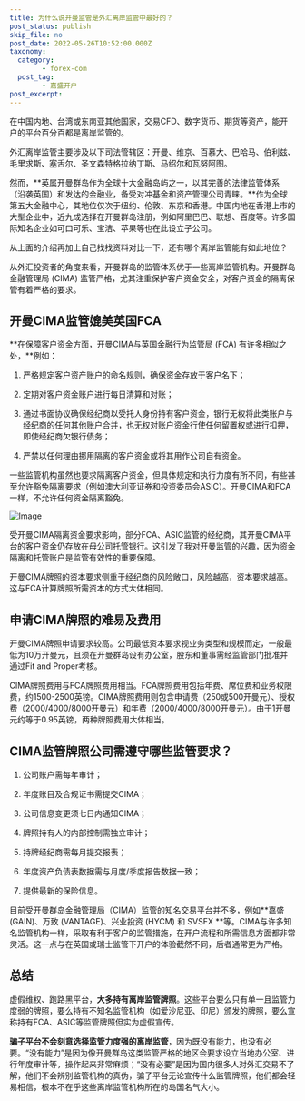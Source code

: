 ```yaml
---
title: 为什么说开曼监管是外汇离岸监管中最好的？
post_status: publish
skip_file: no
post_date: 2022-05-26T10:52:00.000Z
taxonomy:
  category:
        - forex-com
  post_tag:
        - 嘉盛开户
post_excerpt: 
---
```

在中国内地、台湾或东南亚其他国家，交易CFD、数字货币、期货等资产，能开户的平台百分百都是离岸监管的。

外汇离岸监管主要涉及以下司法管辖区：开曼、维京、百慕大、巴哈马、伯利兹、毛里求斯、塞舌尔、圣文森特格拉纳丁斯、马绍尔和瓦努阿图。

然而，**英属开曼群岛作为全球十大金融岛屿之一，以其完善的法律监管体系（沿袭英国）和发达的金融业，备受对冲基金和资产管理公司青睐。**作为全球第五大金融中心，其地位仅次于纽约、伦敦、东京和香港。中国内地在香港上市的大型企业中，近九成选择在开曼群岛注册，例如阿里巴巴、联想、百度等。许多国际知名企业如可口可乐、宝洁、苹果等也在此设立子公司。

从上面的介绍再加上自己找找资料对比一下，还有哪个离岸监管能有如此地位？

从外汇投资者的角度来看，开曼群岛的监管体系优于一些离岸监管机构。开曼群岛金融管理局 (CIMA) 监管严格，尤其注重保护客户资金安全，对客户资金的隔离保管有着严格的要求。

## 开曼CIMA监管媲美英国FCA

**在保障客户资金方面，开曼CIMA与英国金融行为监管局 (FCA) 有许多相似之处，**例如：

1. 严格规定客户资产账户的命名规则，确保资金存放于客户名下；

1. 定期对客户资金账户进行每日清算和对账；

1. 通过书面协议确保经纪商以受托人身份持有客户资金，银行无权将此类账户与经纪商的任何其他账户合并，也无权对账户资金行使任何留置权或进行扣押，即使经纪商欠银行债务；

1. 严禁以任何理由挪用隔离的客户资金或将其用作公司自有资金。

一些监管机构虽然也要求隔离客户资金，但具体规定和执行力度有所不同，有些甚至允许豁免隔离要求（例如澳大利亚证券和投资委员会ASIC）。开曼CIMA和FCA一样，不允许任何资金隔离豁免。

![Image](https://prod-files-secure.s3.us-west-2.amazonaws.com/39ed1227-6d7d-4570-be36-9ccd4a2c4241/bd849744-3fcb-4a37-8312-357962c8f065/image.png?X-Amz-Algorithm=AWS4-HMAC-SHA256&X-Amz-Content-Sha256=UNSIGNED-PAYLOAD&X-Amz-Credential=ASIAZI2LB466VRIEC52J%2F20250811%2Fus-west-2%2Fs3%2Faws4_request&X-Amz-Date=20250811T041412Z&X-Amz-Expires=3600&X-Amz-Security-Token=IQoJb3JpZ2luX2VjEKn%2F%2F%2F%2F%2F%2F%2F%2F%2F%2FwEaCXVzLXdlc3QtMiJFMEMCH2EFLhA5KG6cfYBmwacJ81VA08TTCmsxT1Qi47P7ud0CIHZYC1rTepIJ%2Bakb9aQquYQTqAqpYL1reSi%2FLChtE3R%2BKogECOL%2F%2F%2F%2F%2F%2F%2F%2F%2F%2FwEQABoMNjM3NDIzMTgzODA1IgzdsSB7hqd3h%2FXRMvMq3AMaYPrT3HT4aalQnzzBAC5dYzVsGzifmFen6pEdZu%2FQAQk2KNMWMP4aXFI0J%2BHyoGi7SPVHVpRvwgL6VC7nOqoiBCEWnjt8EfIz8vpfSJ%2B2UUSaKI%2FYmBdLDbXvMjcoI5%2BH9svZFjCECa2dWD4ryFbYoDXqbpMGFT%2BBR8Nlx2evvmjq0mhEaYDFPy%2F9Rx547AsTW%2BczK%2B0zoALwO2zO5O8LGJATO%2F7h%2BlXtBFTZJ2P%2Fy1WHsS00J4DdI%2F277LxtK8Cj%2Fqs1Um4xyij%2Bb4j7Gy1iXn6VnztbhFy3R6pb%2BOOUav3KCTGL1Q2Savl7ZfTnSlGZo9p91aS2ppB%2FfW%2BO591aKIBZksWlObQ2m9HKVxlBJs%2FrLz9Kye8LHYB5Ct5ffHPxe3HF2hWAtRD5tVJXrapgihf9KE4Z2uEgd7L8nEqIAK0bpqCRo2X%2Ff62B%2B52skok6IC3heDbf1jSmyNBb0yMOzdG1Hh5hIZ%2FtCN%2FXj2I9DZSHMFoJVaz6pcJr64YkdjA6NP40fmqz9wJtjGL263HrpoMsyMGz8osTX52NGwmFwvSVegDUUq6k%2B3Dk6Q7vmyjv%2FyDv3ow5zf%2F7eNH6aVm0Dc1AR8uQaBysDkren8G9qBx77UY0BHL3Q1%2BjQjCLhOXEBjqnAZh1Fn7nGysVLGvRzuUIoFBAlILf4vF7PAX7braR3p7DN8PDohwVY39atbwxxEgRvY4fbZvuwz0hUKzKyH4xRcb8s2AuwklpqO2M4DbB2Yi4AgU2zUxH3gloDHoQI0GbDWvN8Ui46L%2Fw68ZO%2BGRp6Alntt6MM3PDhN38cWRzneID8xOulu3jlbcWq3GI%2FIWl8E0kL11Ef7G%2BVba2tuvgst1dt%2BLct7ns&X-Amz-Signature=d05a658577aa26acdff94502eb64f962d20459ae23102ac384d64474c5f4dde8&X-Amz-SignedHeaders=host&x-amz-checksum-mode=ENABLED&x-id=GetObject)

受开曼CIMA隔离资金要求影响，部分FCA、ASIC监管的经纪商，其开曼CIMA平台的客户资金仍存放在母公司托管银行。这引发了我对开曼监管的兴趣，因为资金隔离和托管账户是监管有效性的重要保障。

开曼CIMA牌照的资本要求侧重于经纪商的风险敞口，风险越高，资本要求越高。这与FCA计算牌照所需资本的方式大体相同。

## **申请CIMA牌照的难易及费用**

开曼CIMA牌照申请要求较高。公司最低资本要求视业务类型和规模而定，一般最低为10万开曼元，且须在开曼群岛设有办公室，股东和董事需经监管部门批准并通过Fit and Proper考核。

CIMA牌照费用与FCA牌照费用相当。FCA牌照费用包括年费、席位费和业务权限费，约1500-2500英镑。CIMA牌照费用则包含申请费（250或500开曼元）、授权费（2000/4000/8000开曼元）和年费（2000/4000/8000开曼元）。由于1开曼元约等于0.95英镑，两种牌照费用大体相当。

## CIMA监管牌照公司需遵守哪些监管要求？

1. 公司账户需每年审计；

1. 年度账目及合规证书需提交CIMA；

1. 公司信息变更须七日内通知CIMA；

1. 牌照持有人的内部控制需独立审计；

1. 持牌经纪商需每月提交报表；

1. 年度资产负债表数据需与月度/季度报告数据一致；

1. 提供最新的保险信息。

目前受开曼群岛金融管理局（CIMA）监管的知名交易平台并不多，例如**嘉盛 (GAIN)、万致 (VANTAGE)、兴业投资 (HYCM) 和 SVSFX **等。CIMA与许多知名监管机构一样，采取有利于客户的监管措施，在开户流程和所需信息方面都非常灵活。这一点与在英国或瑞士监管下开户的体验截然不同，后者通常更为严格。

## 总结

虚假维权、跑路黑平台，**大多持有离岸监管牌照**。这些平台要么只有单一且监管力度弱的牌照，要么持有不知名监管机构（如爱沙尼亚、印尼）颁发的牌照，要么宣称持有FCA、ASIC等监管牌照但实为虚假宣传。

**骗子平台不会刻意选择监管力度强的离岸监管**，因为既没有能力，也没有必要。“没有能力”是因为像开曼群岛这类监管严格的地区会要求设立当地办公室、进行年度审计等，操作起来非常麻烦；“没有必要”是因为国内很多人对外汇交易不了解，他们不会辨别监管机构的真伪，骗子平台无论宣传什么监管牌照，他们都会轻易相信，根本不在乎这些离岸监管机构所在的岛国名气大小。